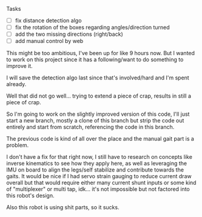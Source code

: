 Tasks

- [ ] fix distance detection algo
- [ ] fix the rotation of the boxes regarding angles/direction turned
- [ ] add the two missing directions (right/back)
- [ ] add manual control by web

This might be too ambitious, I've been up for like 9 hours now. But I wanted to work on this project since it has a following/want to do something to improve it.

I will save the detection algo last since that's involved/hard and I'm spent already.

Well that did not go well... trying to extend a piece of crap, results in still a piece of crap.

So I'm going to work on the slightly improved version of this code, I'll just start a new branch, mostly a clone of this branch but strip the code out entirely and start from scratch, referencing the code in this branch.

The previous code is kind of all over the place and the manual gait part is a problem.

I don't have a fix for that right now, I still have to research on concepts like inverse kinematics to see how they apply here, as well as leveraging the IMU on board to align the legs/self stabilize and contribute towards the gaits. It would be nice if I had servo strain gauging to reduce current draw overall but that would require either many current shunt inputs or some kind of "multiplexer" or multi tap, idk... it's not impossible but not factored into this robot's design.

Also this robot is using shit parts, so it sucks.
